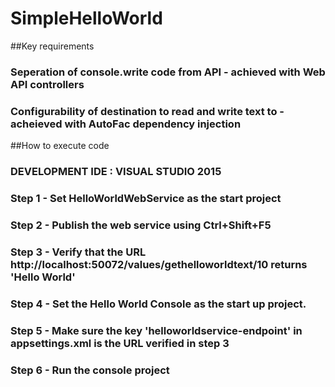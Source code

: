 # SimpleHelloWorld

##Key requirements

### Seperation of console.write code from API - achieved with Web API controllers
### Configurability of destination to read and write text to - acheieved with AutoFac dependency injection

##How to execute code
### DEVELOPMENT IDE : VISUAL STUDIO 2015
### Step 1 - Set HelloWorldWebService as the start project
### Step 2 - Publish the web service using Ctrl+Shift+F5
### Step 3 - Verify that the URL http://localhost:50072/values/gethelloworldtext/10 returns 'Hello World'
### Step 4 - Set the Hello World Console as the start up project. 
### Step 5 - Make sure the key 'helloworldservice-endpoint' in appsettings.xml is the URL verified in step 3
### Step 6 - Run the console project

